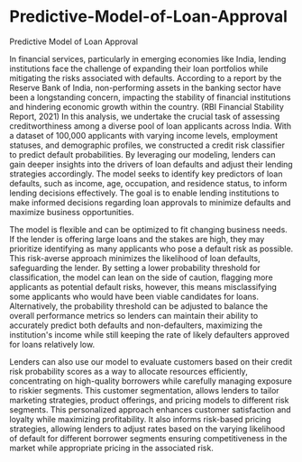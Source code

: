 # Predictive-Model-of-Loan-Approval
Predictive Model of Loan Approval

  In financial services, particularly in emerging economies like India, lending institutions face the challenge of expanding their loan portfolios while mitigating the risks associated with defaults. According to a report by the Reserve Bank of India, non-performing assets in the banking sector have been a longstanding concern, impacting the stability of financial institutions and hindering economic growth within the country. (RBI Financial Stability Report, 2021) In this analysis, we undertake the crucial task of assessing creditworthiness among a diverse pool of loan applicants across India. With a dataset of 100,000 applicants with varying income levels, employment statuses, and demographic profiles, we constructed a credit risk classifier to predict default probabilities. By leveraging our modeling, lenders can gain deeper insights into the drivers of loan defaults and adjust their lending strategies accordingly. The model seeks to identify key predictors of loan defaults, such as income, age, occupation, and residence status, to inform lending decisions effectively. The goal is to enable lending institutions to make informed decisions regarding loan approvals to minimize defaults and maximize business opportunities.

  The model is flexible and can be optimized to fit changing business needs. If the lender is offering large loans and the stakes are high, they may prioritize identifying as many applicants who pose a default risk as possible. This risk-averse approach minimizes the likelihood of loan defaults, safeguarding the lender. By setting a lower probability threshold for classification, the model can lean on the side of caution, flagging more applicants as potential default risks, however, this means misclassifying some applicants who would have been viable candidates for loans. Alternatively, the probability threshold can be adjusted to balance the overall performance metrics so lenders can maintain their ability to accurately predict both defaults and non-defaulters, maximizing the institution's income while still keeping the rate of likely defaulters approved for loans relatively low. 
  
  Lenders can also use our model to evaluate customers based on their credit risk probability scores as a way to allocate resources efficiently, concentrating on high-quality borrowers while carefully managing exposure to riskier segments. This customer segmentation, allows lenders to tailor marketing strategies, product offerings, and pricing models to different risk segments. This personalized approach enhances customer satisfaction and loyalty while maximizing profitability. It also informs risk-based pricing strategies, allowing lenders to adjust rates based on the varying likelihood of default for different borrower segments ensuring competitiveness in the market while appropriate pricing in the associated risk.
